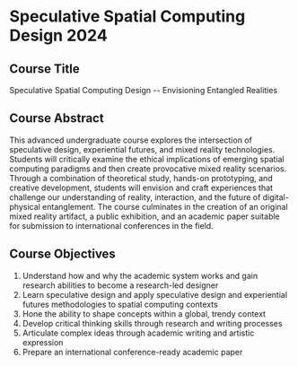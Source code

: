 # Speculative Spatial Computing Design 2024

## Course Title
Speculative Spatial Computing Design -- Envisioning Entangled Realities

## Course Abstract
This advanced undergraduate course explores the intersection of speculative design, experiential futures, and mixed reality technologies. Students will critically examine the ethical implications of emerging spatial computing paradigms and then create provocative mixed reality scenarios. Through a combination of theoretical study, hands-on prototyping, and creative development, students will envision and craft experiences that challenge our understanding of reality, interaction, and the future of digital-physical entanglement. The course culminates in the creation of an original mixed reality artifact, a public exhibition, and an academic paper suitable for submission to international conferences in the field.

## Course Objectives

1. Understand how and why the academic system works and gain research abilities to become a research-led designer
2. Learn speculative design and apply speculative design and experiential futures methodologies to spatial computing contexts
3. Hone the ability to shape concepts within a global, trendy context
4. Develop critical thinking skills through research and writing processes
5. Articulate complex ideas through academic writing and artistic expression
6. Prepare an international conference-ready academic paper
